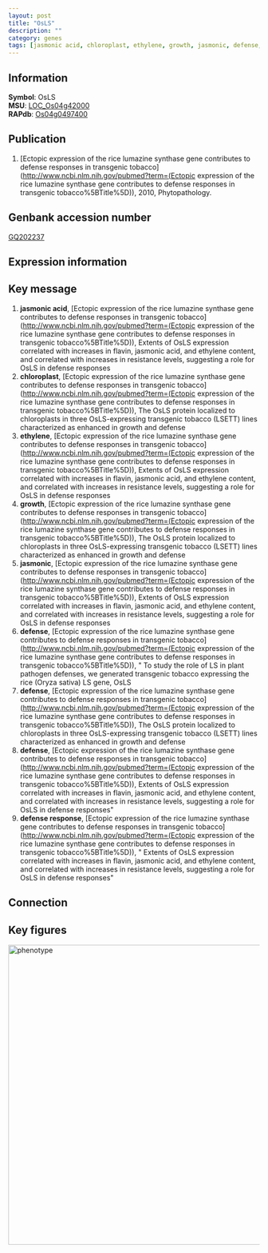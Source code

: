```yaml
---
layout: post
title: "OsLS"
description: ""
category: genes
tags: [jasmonic acid, chloroplast, ethylene, growth, jasmonic, defense, defense response, Gene]
---
```


## Information
__Symbol__: OsLS  
__MSU__: [LOC_Os04g42000](http://rice.plantbiology.msu.edu/cgi-bin/ORF_infopage.cgi?orf=LOC_Os04g42000)  
__RAPdb__: [Os04g0497400](http://rapdb.dna.affrc.go.jp/viewer/gbrowse_details/irgsp1?name=Os04g0497400)  

## Publication
1. [Ectopic expression of the rice lumazine synthase gene contributes to defense responses in transgenic tobacco](http://www.ncbi.nlm.nih.gov/pubmed?term=(Ectopic expression of the rice lumazine synthase gene contributes to defense responses in transgenic tobacco%5BTitle%5D)), 2010, Phytopathology.

## Genbank accession number
[GQ202237](http://www.ncbi.nlm.nih.gov/nuccore/GQ202237)

## Expression information

## Key message
1. __jasmonic acid__, [Ectopic expression of the rice lumazine synthase gene contributes to defense responses in transgenic tobacco](http://www.ncbi.nlm.nih.gov/pubmed?term=(Ectopic expression of the rice lumazine synthase gene contributes to defense responses in transgenic tobacco%5BTitle%5D)),  Extents of OsLS expression correlated with increases in flavin, jasmonic acid, and ethylene content, and correlated with increases in resistance levels, suggesting a role for OsLS in defense responses
2. __chloroplast__, [Ectopic expression of the rice lumazine synthase gene contributes to defense responses in transgenic tobacco](http://www.ncbi.nlm.nih.gov/pubmed?term=(Ectopic expression of the rice lumazine synthase gene contributes to defense responses in transgenic tobacco%5BTitle%5D)),  The OsLS protein localized to chloroplasts in three OsLS-expressing transgenic tobacco (LSETT) lines characterized as enhanced in growth and defense
3. __ethylene__, [Ectopic expression of the rice lumazine synthase gene contributes to defense responses in transgenic tobacco](http://www.ncbi.nlm.nih.gov/pubmed?term=(Ectopic expression of the rice lumazine synthase gene contributes to defense responses in transgenic tobacco%5BTitle%5D)),  Extents of OsLS expression correlated with increases in flavin, jasmonic acid, and ethylene content, and correlated with increases in resistance levels, suggesting a role for OsLS in defense responses
4. __growth__, [Ectopic expression of the rice lumazine synthase gene contributes to defense responses in transgenic tobacco](http://www.ncbi.nlm.nih.gov/pubmed?term=(Ectopic expression of the rice lumazine synthase gene contributes to defense responses in transgenic tobacco%5BTitle%5D)),  The OsLS protein localized to chloroplasts in three OsLS-expressing transgenic tobacco (LSETT) lines characterized as enhanced in growth and defense
5. __jasmonic__, [Ectopic expression of the rice lumazine synthase gene contributes to defense responses in transgenic tobacco](http://www.ncbi.nlm.nih.gov/pubmed?term=(Ectopic expression of the rice lumazine synthase gene contributes to defense responses in transgenic tobacco%5BTitle%5D)),  Extents of OsLS expression correlated with increases in flavin, jasmonic acid, and ethylene content, and correlated with increases in resistance levels, suggesting a role for OsLS in defense responses
6. __defense__, [Ectopic expression of the rice lumazine synthase gene contributes to defense responses in transgenic tobacco](http://www.ncbi.nlm.nih.gov/pubmed?term=(Ectopic expression of the rice lumazine synthase gene contributes to defense responses in transgenic tobacco%5BTitle%5D)), " To study the role of LS in plant pathogen defenses, we generated transgenic tobacco expressing the rice (Oryza sativa) LS gene, OsLS
7. __defense__, [Ectopic expression of the rice lumazine synthase gene contributes to defense responses in transgenic tobacco](http://www.ncbi.nlm.nih.gov/pubmed?term=(Ectopic expression of the rice lumazine synthase gene contributes to defense responses in transgenic tobacco%5BTitle%5D)),  The OsLS protein localized to chloroplasts in three OsLS-expressing transgenic tobacco (LSETT) lines characterized as enhanced in growth and defense
8. __defense__, [Ectopic expression of the rice lumazine synthase gene contributes to defense responses in transgenic tobacco](http://www.ncbi.nlm.nih.gov/pubmed?term=(Ectopic expression of the rice lumazine synthase gene contributes to defense responses in transgenic tobacco%5BTitle%5D)),  Extents of OsLS expression correlated with increases in flavin, jasmonic acid, and ethylene content, and correlated with increases in resistance levels, suggesting a role for OsLS in defense responses"
9. __defense response__, [Ectopic expression of the rice lumazine synthase gene contributes to defense responses in transgenic tobacco](http://www.ncbi.nlm.nih.gov/pubmed?term=(Ectopic expression of the rice lumazine synthase gene contributes to defense responses in transgenic tobacco%5BTitle%5D)), " Extents of OsLS expression correlated with increases in flavin, jasmonic acid, and ethylene content, and correlated with increases in resistance levels, suggesting a role for OsLS in defense responses"

## Connection

## Key figures
<img src="http://ricencode.github.io/images/OsLS.pheno.png" alt="phenotype"  style="width: 600px;"/>




